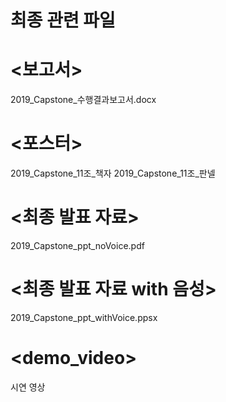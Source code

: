 최종 관련 파일
===========


# <보고서>
2019_Capstone_수행결과보고서.docx

# <포스터>
2019_Capstone_11조_책자
2019_Capstone_11조_판넬

# <최종 발표 자료>
2019_Capstone_ppt_noVoice.pdf

# <최종 발표 자료 with 음성>
2019_Capstone_ppt_withVoice.ppsx	

# <demo_video>
시연 영상
